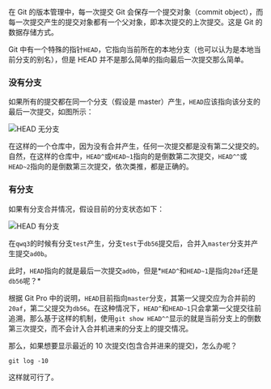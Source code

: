 在 Git 的版本管理中，每一次提交 Git 会保存一个提交对象（commit object），而每一次提交产生的提交对象都有一个父对象，即本次提交的上次提交。这是 Git 的数据存储方式。

Git 中有一个特殊的指针`HEAD`，它指向当前所在的本地分支（也可以认为是本地当前分支的别名），但是 HEAD 并不是那么简单的指向最后一次提交那么简单。

### 没有分支
如果所有的提交都在同一个分支（假设是 master）产生，`HEAD`应该指向该分支的最后一次提交，如图所示：

![HEAD 无分支](http://7xkt52.com1.z0.glb.clouddn.com/markdown/1473486415408.png)

在这样的一个仓库中，因为没有合并产生，任何一次提交都是没有第二父提交的。自然，在这样的仓库中，`HEAD^`或`HEAD~1`指向的是倒数第二次提交，`HEAD^^`或`HEAD~2`指向的是倒数第三次提交，依次类推，都是正确的。

### 有分支
如果有分支合并情况，假设目前的分支状态如下：

![HEAD 有分支](http://7xkt52.com1.z0.glb.clouddn.com/markdown/1473486625039.png)

在`qwq3`的时候有分支`test`产生，分支`test`于`db56`提交后，合并入`master`分支并产生提交`ad0b`。

此时，`HEAD`指向的就是最后一次提交`ad0b`，但是*`HEAD^`和`HEAD~1`是指向`20af`还是`db56`呢？*

根据 Git Pro 中的说明，`HEAD`目前指向`master`分支，其第一父提交应为合并前的`20af`，第二父提交为`db56`。在这种情况下，`HEAD^`和`HEAD~1`只会拿第一父提交往前追溯，那么基于这样的机制，使用`git show HEAD^^`显示的就是当前分支上的倒数第三次提交，而不会计入合并机进来的分支上的提交情况。

那么，如果想要显示最近的 10 次提交(包含合并进来的提交)，怎么办呢？

`git log -10`

这样就可行了。


